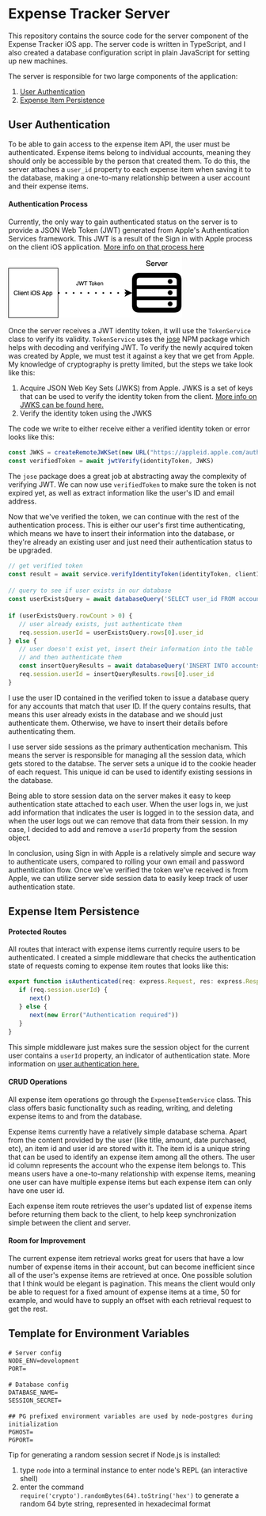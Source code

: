 # Expense Tracker Server

This repository contains the source code for the server component of the Expense Tracker iOS app. The server code is written in TypeScript, and I also created a database configuration script in plain JavaScript for setting up new machines.

The server is responsible for two large components of the application:

1. [User Authentication](#user-authentication)
2. [Expense Item Persistence](#expense-item-persistence)

<h2 id="user-authentication">User Authentication</h2>

To be able to gain access to the expense item API, the user must be authenticated. Expense items belong to individual accounts, meaning they should only be accessible by the person that created them. To do this, the server attaches a `user_id` property to each expense item when saving it to the database, making a one-to-many relationship between a user account and their expense items.

#### Authentication Process

Currently, the only way to gain authenticated status on the server is to provide a JSON Web Token (JWT) generated from Apple's Authentication Services framework. This JWT is a result of the Sign in with Apple process on the client iOS application. <a href="https://github.com/mikemalisz/expense-tracker-ios/blob/main/Documentation/architecture.md#authentication">More info on that process here</a>

<img src="documentation/resources/server-client-jwt.png">

Once the server receives a JWT identity token, it will use the `TokenService` class to verify its validity. `TokenService` uses the <a href="https://github.com/panva/jose">jose</a> NPM package which helps with decoding and verifying JWT. To verify the newly acquired token was created by Apple, we must test it against a key that we get from Apple. My knowledge of cryptography is pretty limited, but the steps we take look like this:

1. Acquire JSON Web Key Sets (JWKS) from Apple. JWKS is a set of keys that can be used to verify the identity token from the client. <a href="https://auth0.com/docs/tokens/json-web-tokens/json-web-key-sets">More info on JWKS can be found here.</a>
2. Verify the identity token using the JWKS

The code we write to either receive either a verified identity token or error looks like this:

```TypeScript
const JWKS = createRemoteJWKSet(new URL("https://appleid.apple.com/auth/keys"))
const verifiedToken = await jwtVerify(identityToken, JWKS)
```

The `jose` package does a great job at abstracting away the complexity of verifying JWT. We can now use `verifiedToken` to make sure the token is not expired yet, as well as extract information like the user's ID and email address.

Now that we've verified the token, we can continue with the rest of the authentication process. This is either our user's first time authenticating, which means we have to insert their information into the database, or they're already an existing user and just need their authentication status to be upgraded.

```TypeScript
// get verified token
const result = await service.verifyIdentityToken(identityToken, clientId)

// query to see if user exists in our database
const userExistsQuery = await databaseQuery('SELECT user_id FROM accounts WHERE apple_user_id=$1', [result.sub])

if (userExistsQuery.rowCount > 0) {
   // user already exists, just authenticate them
   req.session.userId = userExistsQuery.rows[0].user_id
} else {
   // user doesn't exist yet, insert their information into the table
   // and then authenticate them
   const insertQueryResults = await databaseQuery('INSERT INTO accounts(apple_user_id, email) VALUES($1, $2) RETURNING user_id', [result.sub, result.email])
   req.session.userId = insertQueryResults.rows[0].user_id
}
```

I use the user ID contained in the verified token to issue a database query for any accounts that match that user ID. If the query contains results, that means this user already exists in the database and we should just authenticate them. Otherwise, we have to insert their details before authenticating them.

I use server side sessions as the primary authentication mechanism. This means the server is responsible for managing all the session data, which gets stored to the databse. The server sets a unique id to the cookie header of each request. This unique id can be used to identify existing sessions in the database.

Being able to store session data on the server makes it easy to keep authentication state attached to each user. When the user logs in, we just add information that indicates the user is logged in to the session data, and when the user logs out we can remove that data from their session. In my case, I decided to add and remove a `userId` property from the session object.

In conclusion, using Sign in with Apple is a relatively simple and secure way to authenticate users, compared to rolling your own email and password authentication flow. Once we've verified the token we've received is from Apple, we can utilize server side session data to easily keep track of user authentication state.

<h2 id="expense-item-persistence">Expense Item Persistence</h2>

#### Protected Routes

All routes that interact with expense items currently require users to be authenticated. I created a simple middleware that checks the authentication state of requests coming to expense item routes that looks like this:

```TypeScript
export function isAuthenticated(req: express.Request, res: express.Response, next: express.NextFunction) {
   if (req.session.userId) {
      next()
   } else {
      next(new Error("Authentication required"))
   }
}
```

This simple middleware just makes sure the session object for the current user contains a `userId` property, an indicator of authentication state. More information on <a href="#user-authentication">user authentication here.</a>

#### CRUD Operations

All expense item operations go through the `ExpenseItemService` class. This class offers basic functionality such as reading, writing, and deleting expense items to and from the database.

Expense items currently have a relatively simple database schema. Apart from the content provided by the user (like title, amount, date purchased, etc), an item id and user id are stored with it. The item id is a unique string that can be used to identify an expense item among all the others. The user id column represents the account who the expense item belongs to. This means users have a one-to-many relationship with expense items, meaning one user can have multiple expense items but each expense item can only have one user id.

Each expense item route retrieves the user's updated list of expense items before returning them back to the client, to help keep synchronization simple between the client and server.

#### Room for Improvement

The current expense item retrieval works great for users that have a low number of expense items in their account, but can become inefficient since all of the user's expense items are retrieved at once. One possible solution that I think would be elegant is pagination. This means the client would only be able to request for a fixed amount of expense items at a time, 50 for example, and would have to supply an offset with each retrieval request to get the rest.

## Template for Environment Variables

```dosini
# Server config
NODE_ENV=development
PORT=

# Database config
DATABASE_NAME=
SESSION_SECRET=

## PG prefixed environment variables are used by node-postgres during initialization
PGHOST=
PGPORT=
```

Tip for generating a random session secret if Node.js is installed:

1. type `node` into a terminal instance to enter node's REPL (an interactive shell)
2. enter the command `require('crypto').randomBytes(64).toString('hex')` to generate a random 64 byte string, represented in hexadecimal format
